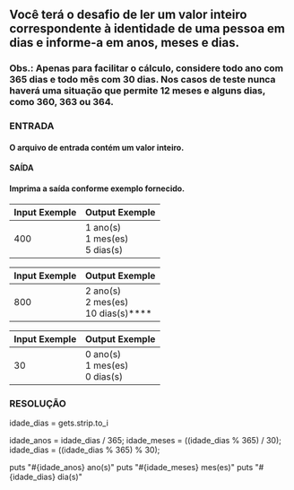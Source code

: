 ## Você terá o desafio de ler um valor inteiro correspondente à identidade de uma pessoa em dias e informe-a em anos, meses e dias.

### Obs.: Apenas para facilitar o cálculo, considere todo ano com 365 dias e todo mês com 30 dias. Nos casos de teste nunca haverá uma situação que permite 12 meses e alguns dias, como 360, 363 ou 364.

### ENTRADA

#### O arquivo de entrada contém um valor inteiro.

#### SAÍDA

#### Imprima a saída conforme exemplo fornecido.

| Input Exemple | Output Exemple                         |
| ------------- | -------------------------------------- |
| 400           | 1 ano(s)<br />1 mes(es)<br />5 dias(s) |

| Input Exemple | Output Exemple                              |
| ------------- | ------------------------------------------- |
| 800           | 2 ano(s)<br />2 mes(es)<br />10 dias(s)**** |

| Input Exemple | Output Exemple                         |
| ------------- | -------------------------------------- |
| 30            | 0 ano(s)<br />1 mes(es)<br />0 dias(s) |

### RESOLUÇÃO

idade_dias = gets.strip.to_i

idade_anos = idade_dias / 365;
idade_meses = ((idade_dias % 365) / 30);
idade_dias = ((idade_dias % 365) % 30);

puts "#{idade_anos} ano(s)"
puts "#{idade_meses} mes(es)"
puts "#{idade_dias} dia(s)"